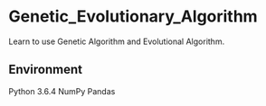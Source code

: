 # Genetic_Evolutionary_Algorithm
Learn to use Genetic Algorithm and Evolutional Algorithm.

## Environment 
Python 3.6.4
NumPy
Pandas

